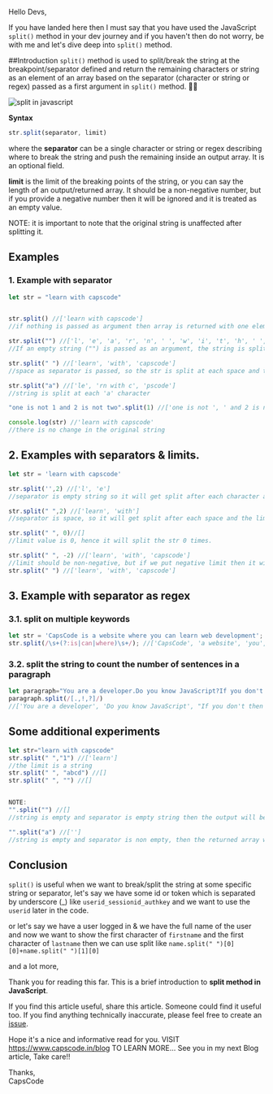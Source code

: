 Hello Devs,

If you have landed here then I must say that you have used the JavaScript `split()` method in your dev journey and if you haven't then do not worry, be with me and let's dive deep into `split()` method.

##Introduction
`split()` method is used to split/break the string at the breakpoint/separator defined and return the remaining characters or string as an element of an array based on the separator (character or string or regex) passed as a first argument in `split()` method. 🤷‍♂️

![split in javascript](https://capscode-website.github.io/blogfiles/javascript/split-in-javascript/split-in-javascript.png)

**Syntax**
```js
str.split(separator, limit)
```

where
the **separator** can be a single character or string or regex describing where to break the string and push the remaining inside an output array. It is an optional field.

**limit** is the limit of the breaking points of the string, or you can say the length of an output/returned array. It should be a non-negative number, but if you provide a negative number then it will be ignored and it is treated as an empty value.

NOTE: it is important to note that the original string is unaffected after splitting it.

## Examples

### 1. Example with separator 
```js
let str = "learn with capscode"


str.split() //['learn with capscode']
//if nothing is passed as argument then array is returned with one element and that element will be str

str.split("") //['l', 'e', 'a', 'r', 'n', ' ', 'w', 'i', 't', 'h', ' ', 'c', 'a', 'p', 's', 'c', 'o', 'd', 'e']
//If an empty string ("") is passed as an argument, the string is split between each characters.

str.split(" ") //['learn', 'with', 'capscode']
//space as separator is passed, so the str is split at each space and the substring got pushed in an output array.

str.split("a") //['le', 'rn with c', 'pscode']
//string is split at each 'a' character

"one is not 1 and 2 is not two".split(1) //['one is not ', ' and 2 is not two']

console.log(str) //'learn with capscode'
//there is no change in the original string

```



## 2. Examples with separators & limits.

```js
let str = 'learn with capscode'

str.split('',2) //['l', 'e']
//separator is empty string so it will get split after each character and the split number (limit) is 2 so it will split 2 times and the rest will be ignored also the length of returned array will be 2.

str.split(" ",2) //['learn', 'with']
//separator is space, so it will get split after each space and the limit value is 2 so  it will only split 2 times and the rest will be ignored.

str.split(" ", 0)//[]
//limit value is 0, hence it will split the str 0 times.

str.split(" ", -2) //['learn', 'with', 'capscode']
//limit should be non-negative, but if we put negative limit then it will be ignored and it will be treated as an empty limit value like below one.
str.split(" ") //['learn', 'with', 'capscode']

```

## 3. Example with separator as regex

### 3.1. split on multiple keywords
```js
let str = 'CapsCode is a website where you can learn web development';
str.split(/\s+(?:is|can|where)\s+/); //['CapsCode', 'a website', 'you', 'learn web development']
```

### 3.2. split the string to count the number of sentences in a paragraph

```js
let paragraph="You are a developer.Do you know JavaScript?If you don't then you can learn it from CapsCode.I hope you love to have a cup of coffee!"
paragraph.split(/[.,!,?]/)
//['You are a developer', 'Do you know JavaScript', "If you don't then you can learn it from CapsCode", 'I hope you love to have a cup of coffee', '']
```

## Some additional experiments
```js
let str="learn with capscode"
str.split(" ","1") //['learn']
//the limit is a string
str.split(" ", "abcd") //[]
str.split(" ", "") //[]


NOTE:
"".split("") //[]
//string is empty and separator is empty string then the output will be an empty array

"".split("a") //['']
//string is empty and separator is non empty, then the returned array will ['']

```


## Conclusion
`split()` is useful when we want to break/split the string at some specific string or separator, let's say we have some id or token which is separated by underscore (_) like
`userid_sessionid_authkey` and we want to use the `userid` later in the code.

or let's say we have a user logged in & we have the full name of the user and now we want to show the first character of `firstname` and the first character of `lastname` then we can use split like `name.split(" ")[0][0]+name.split(" ")[1][0]`

and a lot more,

Thank you for reading this far. This is a brief introduction to **split method in JavaScript**.

If you find this article useful, share this article. Someone could find it useful too. If you find anything technically inaccurate, please feel free to create an [issue](https://github.com/CapsCode-Website/blogfiles/issues).

Hope it's a nice and informative read for you.
VISIT https://www.capscode.in/blog TO LEARN MORE...
See you in my next Blog article, Take care!!

Thanks, \
CapsCode